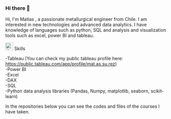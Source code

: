 ### Hi there 👋

Hi, I'm Matías , a passionate metallurgical engineer from Chile. I am interested in new technologies and advanced data analytics. I have knowledge of languages such as python, SQL and analysis and visualization tools such as excel, power BI and tableau.

<img src="https://github.com/konpa/devicon/blob/master/icons/docker/docker-original-wordmark.svg" alt="docker" width="24px" height="24px"/>
Skills

-Tableau (You can check my public tableau profile here: https://public.tableau.com/app/profile/mat.as.su.rez) <br />
-Power BI <br />
-Excel <br />
-DAX <br />
-SQL <br />
-Python data analysis libraries (Pandas, Numpy, matplotlib, seaborn, scikit-learn) <br />

In the repositories below you can see the codes and files of the courses I have taken.

